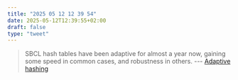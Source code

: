 ```yaml
---
title: "2025 05 12 12 39 54"
date: 2025-05-12T12:39:55+02:00
draft: false
type: "tweet"
---
```

> SBCL hash tables have been adaptive for almost a year now, gaining some speed in common cases, and robustness in others. --- [Adaptive hashing](https://quotenil.com/adaptive-hashing.html)
